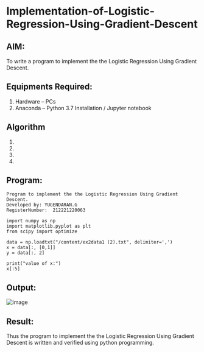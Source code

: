 # Implementation-of-Logistic-Regression-Using-Gradient-Descent

## AIM:
To write a program to implement the the Logistic Regression Using Gradient Descent.

## Equipments Required:
1. Hardware – PCs
2. Anaconda – Python 3.7 Installation / Jupyter notebook

## Algorithm
1. 
2. 
3. 
4. 

## Program:
```
Program to implement the the Logistic Regression Using Gradient Descent.
Developed by: YUGENDARAN.G
RegisterNumber:  212221220063

import numpy as np
import matplotlib.pyplot as plt
from scipy import optimize

data = np.loadtxt("/content/ex2data1 (2).txt", delimiter=',')
x = data[:, [0,1]]
y = data[:, 2]

print("value of x:")
x[:5]

```

## Output:
![image](https://user-images.githubusercontent.com/128135616/233029096-75a04b2d-7c77-4b52-8709-9552c8933397.png)



## Result:
Thus the program to implement the the Logistic Regression Using Gradient Descent is written and verified using python programming.

